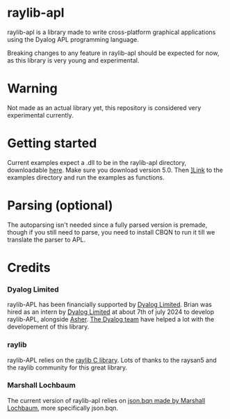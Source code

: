 
# raylib-apl
raylib-apl is a library made to write cross-platform graphical applications using the Dyalog APL programming language.

Breaking changes to any feature in raylib-apl should be expected for now, as this library is very young and experimental.

# Warning
Not made as an actual library yet, this repository is considered very experimental currently.

# Getting started
Current examples expect a .dll to be in the raylib-apl directory, downloadable [here](https://github.com/raysan5/raylib/releases/tag/5.0). Make sure you download version 5.0.
Then [\]Link](https://dyalog.github.io/link/4.0/API/) to the examples directory and run the examples as functions.

# Parsing (optional)
The autoparsing isn't needed since a fully parsed version is premade, though if you still need to parse, you need to install CBQN to run it till we translate the parser to APL.

# Credits

### Dyalog Limited
raylib-APL has been financially supported by [Dyalog Limited](https://www.dyalog.com/).
Brian was hired as an intern by [Dyalog Limited](https://www.dyalog.com/) at about 7th of july 2024 to develop raylib-APL, alongside [Asher](https://github.com/asherbhs).
[The Dyalog team](https://www.dyalog.com/meet-team-dyalog.htm) have helped a lot with the developement of this library.

### raylib
raylib-APL relies on the [raylib C library](https://github.com/raysan5/raylib/). Lots of thanks to the raysan5 and the raylib community for this great library.

### Marshall Lochbaum
The current version of raylib-apl relies on [json.bqn made by Marshall Lochbaum](https://github.com/mlochbaum/bqn-libs/blob/master/json.bqn), more specifically json.bqn.

